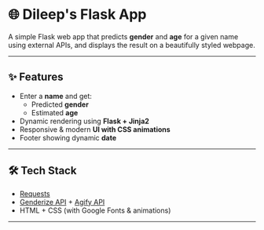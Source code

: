 # 🌐 Dileep's Flask App

A simple Flask web app that predicts **gender** and **age** for a given name using external APIs, and displays the result on a beautifully styled webpage.

---

## ✨ Features
- Enter a **name** and get:
  - Predicted **gender**
  - Estimated **age**
- Dynamic rendering using **Flask + Jinja2**
- Responsive & modern **UI with CSS animations**
- Footer showing dynamic **date**

---

## 🛠️ Tech Stack
- [Requests](https://docs.python-requests.org/)
- [Genderize API](https://genderize.io/) + [Agify API](https://agify.io/)
- HTML + CSS (with Google Fonts & animations)

---
